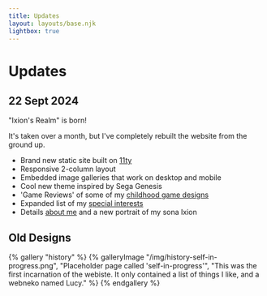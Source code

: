 ```yaml
---
title: Updates
layout: layouts/base.njk
lightbox: true
---
```


# Updates

## 22 Sept 2024
"Ixion's Realm" is born!

It's taken over a month, but I've completely rebuilt the website from the ground up.
- Brand new static site built on <a href="www.11ty.dev" target="_blank">11ty</a>
- Responsive 2-column layout
- Embedded image galleries that work on desktop and mobile
- Cool new theme inspired by Sega Genesis
- 'Game Reviews' of some of my [childhood game designs](/art/)
- Expanded list of my [special interests](/interests/)
- Details [about me](/about/) and a new portrait of my sona Ixion

## Old Designs

{% gallery "history" %}
{% galleryImage "/img/history-self-in-progress.png", "Placeholder page called 'self-in-progress'", "This was the first incarnation of the webiste. It only contained a list of things I like, and a webneko named Lucy." %}
{% endgallery %}